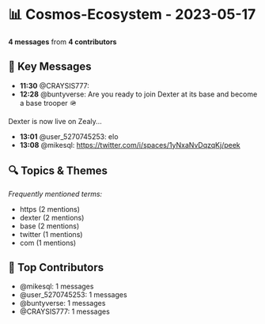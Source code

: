 # 📊 Cosmos-Ecosystem - 2023-05-17
**4 messages** from **4 contributors**

## 💬 Key Messages
- **11:30** @CRAYSIS777: 
- **12:28** @buntyverse: Are you ready to join Dexter at its base and become a base trooper 🪖

Dexter is now live on Zealy...
- **13:01** @user_5270745253: elo
- **13:08** @mikesql: https://twitter.com/i/spaces/1yNxaNvDqzqKj/peek

## 🔍 Topics & Themes
*Frequently mentioned terms:*
- https (2 mentions)
- dexter (2 mentions)
- base (2 mentions)
- twitter (1 mentions)
- com (1 mentions)

## 👥 Top Contributors
- @mikesql: 1 messages
- @user_5270745253: 1 messages
- @buntyverse: 1 messages
- @CRAYSIS777: 1 messages